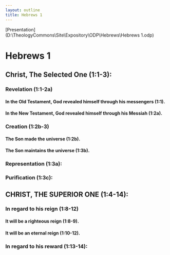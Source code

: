 ```yaml
---
layout: outline
title: Hebrews 1
---
```

[Presentation](D:\TheologyCommons\Site\Expository\ODP\Hebrews\Hebrews 1.odp)
# Hebrews 1 
## Christ, The Selected One (1:1-3): 
###  Revelation (1:1-2a) 
####  In the Old Testament, God revealed himself through his messengers (1:1). 
####  In the New Testament, God revealed himself through his Messiah (1:2a). 
###  Creation (1:2b-3) 
####  The Son made the universe (1:2b). 
####  The Son maintains the universe (1:3b). 
###  Representation (1:3a): 
###  Purification (1:3c): 
## CHRIST, THE SUPERIOR ONE (1:4-14): 
###  In regard to his reign (1:8-12) 
####  It will be a righteous reign (1:8-9). 
####  It will be an eternal reign (1:10-12). 
###  In regard to his reward (1:13-14): 
